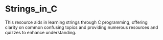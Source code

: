# Strings_in_C
This resource aids in learning strings through C programming, offering clarity on common confusing topics and providing numerous resources and quizzes to enhance understanding.
